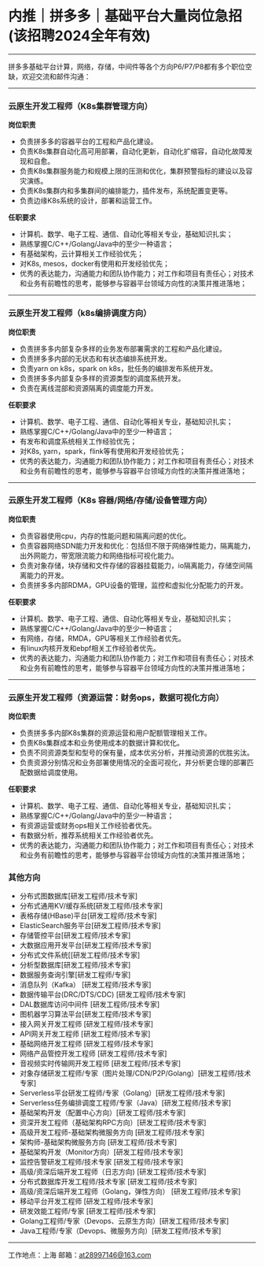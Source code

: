 # 内推｜拼多多｜基础平台大量岗位急招 (该招聘2024全年有效)
---
拼多多基础平台计算，网络，存储，中间件等各个方向P6/P7/P8都有多个职位空缺，欢迎交流和邮件沟通：

------
### 云原生开发工程师（K8s集群管理方向）
**岗位职责**
- 负责拼多多的容器平台的工程和产品化建设。
- 负责K8s集群自动化高可用部署，自动化更新，自动化扩缩容，自动化故障发现和自愈。
- 负责K8s集群服务能力和规模上限的压测和优化，集群预警指标的建设以及容灾演练。
- 负责K8s集群内和多集群间的编排能力，插件发布，系统配置变更等。
- 负责边缘K8s系统的设计，部署和运营工作。

**任职要求**
- 计算机、数学、电子工程、通信、自动化等相关专业，基础知识扎实；
- 熟练掌握C/C++/Golang/Java中的至少一种语言；
- 有基础架构，云计算相关工作经验优先；
- 对K8s, mesos，docker有使用和开发经验优先；
- 优秀的表达能力，沟通能力和团队协作能力；对工作和项目有责任心；对技术和业务有前瞻性的思考，能够参与容器平台领域方向性的决策并推进落地；

------
### 云原生开发工程师（k8s编排调度方向）
**岗位职责**
- 负责拼多多内部复杂多样的业务发布部署需求的工程和产品化建设。
- 负责拼多多内部的无状态和有状态编排系统开发。
- 负责yarn on k8s，spark on k8s，批任务的编排发布系统开发。
- 负责拼多多内部复杂多样的资源类型的调度系统开发。
- 负责在离线混部和资源隔离的调度能力开发。

**任职要求**
- 计算机、数学、电子工程、通信、自动化等相关专业，基础知识扎实；
- 熟练掌握C/C++/Golang/Java中的至少一种语言；
- 有发布和调度系统相关工作经验优先；
- 对K8s, yarn，spark，flink等有使用和开发经验优先；
- 优秀的表达能力，沟通能力和团队协作能力；对工作和项目有责任心；对技术和业务有前瞻性的思考，能够参与容器平台领域方向性的决策并推进落地；

------
### 云原生开发工程师（K8s 容器/网络/存储/设备管理方向）
**岗位职责**
- 负责容器使用cpu，内存的性能问题和隔离问题的优化。
- 负责容器网络SDN能力开发和优化：包括但不限于网络弹性能力，隔离能力，出外网能力，带宽限流能力和网络指标可视化能力。
- 负责对象存储，块存储和文件存储的容器挂载能力，io隔离能力，存储空间隔离能力的开发。
- 负责拼多多内部RDMA，GPU设备的管理，监控和虚拟化分配能力的开发。

**任职要求**
- 计算机、数学、电子工程、通信、自动化等相关专业，基础知识扎实；
- 熟练掌握C/C++/Golang/Java中的至少一种语言；
- 有网络，存储，RMDA，GPU等相关工作经验者优先。
- 有linux内核开发和ebpf相关工作经验者优先。
- 优秀的表达能力，沟通能力和团队协作能力；对工作和项目有责任心；对技术和业务有前瞻性的思考，能够参与容器平台领域方向性的决策并推进落地；

------
### 云原生开发工程师（资源运营：财务ops，数据可视化方向）
**岗位职责**
- 负责拼多多内部K8s集群的资源运营和用户配额管理相关工作。
- 负责K8s集群成本和业务使用成本的数据计算和优化。
- 负责不同资源类型和型号的保有量，成本优劣分析，并推动资源的优胜劣汰。
- 负责资源分别情况和业务部署使用情况的全面可视化，并分析更合理的部署匹配数据给调度使用。

**任职要求**
- 计算机、数学、电子工程、通信、自动化等相关专业，基础知识扎实；
- 熟练掌握C/C++/Golang/Java中的至少一种语言；
- 有资源运营或财务ops相关工作经验者优先。
- 有数据分析，推荐系统相关工作经验者优先。
- 优秀的表达能力，沟通能力和团队协作能力；对工作和项目有责任心；对技术和业务有前瞻性的思考，能够参与容器平台领域方向性的决策并推进落地；


### 其他方向
- 分布式图数据库[研发工程师/技术专家]      
- 分布式通用KV/缓存系统[研发工程师/技术专家]      
- 表格存储(HBase)平台[研发工程师/技术专家]       
- ElasticSearch服务平台[研发工程师/技术专家]       
- 存储管控平台[研发工程师/技术专家] 
- 大数据应用开发平台[研发工程师/技术专家]     
- 分布式文件系统[[研发工程师/技术专家]  
- 分析型数据库[研发工程师/技术专家] 
- 数据服务查询引擎[研发工程师/专家]  
- 消息队列（Kafka） [研发工程师/技术专家]  
- 数据传输平台(DRC/DTS/CDC) [研发工程师/技术专家] 
- DAL数据库访问中间件 [研发工程师/技术专家]  
- 图机器学习算法平台[研发工程师/技术专家]    
- 接入网关开发工程师 [研发工程师/技术专家]    
- API网关开发工程师 [研发工程师/技术专家]    
- 基础网络开发工程师 [研发工程师/技术专家]    
- 网络产品管控开发工程师 [研发工程师/技术专家]    
- 音视频实时传输网开发工程师 [研发工程师/技术专家]    
- 对象存储研发工程师/专家（图片处理/CDN/P2P/Golang）[研发工程师/技术专家]    
- Serverless平台研发工程师/专家（Golang）[研发工程师/技术专家]    
- Serverless任务编排调度工程师/专家（Java）[研发工程师/技术专家]    
- 基础架构开发（配置中心方向）[研发工程师/技术专家]    
- 资深开发工程师（基础架构RPC方向）[研发工程师/技术专家]    
- 高级开发工程师-基础架构微服务方向 [研发工程师/技术专家]    
- 架构师-基础架构微服务方向 [研发工程师/技术专家]    
- 基础架构开发（Monitor方向）[研发工程师/技术专家]    
- 监控告警研发工程师/技术专家 [研发工程师/技术专家]    
- 高级/资深后端开发工程师（日志方向) [研发工程师/技术专家]    
- 分布式数据库开发工程师/技术专家 [研发工程师/技术专家]    
- 高级/资深后端开发工程师（Golang，弹性方向） [研发工程师/技术专家]    
- 移动平台开发工程师 [研发工程师/技术专家]    
- 研发效能工程师/专家 [研发工程师/技术专家]    
- Golang工程师/专家（Devops、云原生方向）[研发工程师/技术专家]    
- Java工程师/专家（Devops、微服务方向）[研发工程师/技术专家]    
  
------
工作地点：上海
邮箱：[at28997146@163.com](mailto:at28997146@163.com)
